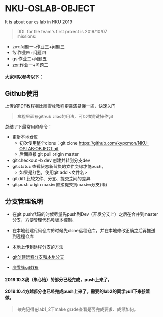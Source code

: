 # NKU-OSLAB-OBJECT 
It is about our os lab in NKU 2019  
>  DDL for the team's first project is 2019/10/07  
missions:  
- zxy:问题一+作业三+问题三  
- fy:作业四+问题四  
- gs:作业二+问题五  
- zxr:作业一+问题二  
#### 大家可以参考以下：
## Github使用

上传的PDF教程相比廖雪峰教程更简洁易懂一些，快速入门

> 教程里面有github alias的用法，可以快捷键操作git

总结了下最常用的命令：

- 更新本地仓库
  - 初次使用整个clone：git clone https://github.com/kypomon/NKU-OSLAB-OBJECT.git
  - 后面直接 git pull origin master
- git checkout -b dev 创建并转到分支dev
- git status 查看状态新替换的文件变绿才能push，
  - 如果是红色，使用git add <文件名>
- git diff 比较文件、分支、提交之间的差异
- git push origin master直接提交到master分支(懒)

## 分支管理说明

- 在git push代码的时候尽量先push到Dev（开发分支上）之后在合并到master分支，方便管理代码和版本控制。

- 在本地创建代码仓库的时候先clone远程仓库，并在本地修改正确之后再推送到远程仓库

- [本地上传到远程分支的方法](https://blog.csdn.net/csj731742019/article/details/82773581)

- [git创建远程分支和本地分支](https://blog.csdn.net/csj731742019/article/details/82773581)

- [廖雪峰git教程](https://www.liaoxuefeng.com/wiki/896043488029600/900003767775424)

#### 2019.10.3我（朱心怡）的部分已经完成，push上来了。
#### 2019.10.4方越部分也已经完成push上来了，需要的lab2的同学pull下来接着做。
> 做完记得在lab1_2下make grade查看是否完成要求、成绩如何。
